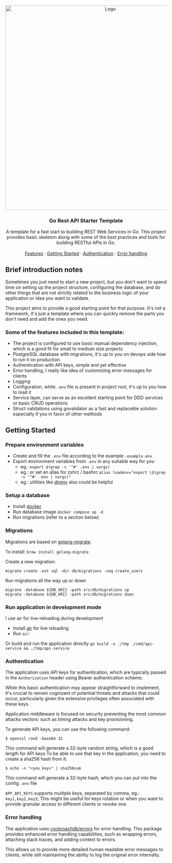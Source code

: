 <!-- PROJECT LOGO -->
<br />
<p align="center">
  <img src="https://repository-images.githubusercontent.com/397879110/ca96c957-860d-4ec9-a37c-f3274b15d997" alt="Logo" width="640">

<h3 align="center">Go Rest API Starter Template</h3>
  <p align="center">
    A template for a fast start to building REST Web Services in Go. This project provides basic skeleton along with
    some of the best practices and tools for building RESTful APIs in Go.
    <br />
    <br />
    <a href="#some-of-the-features-included-in-this-template">Features</a>
    ·
    <a href="#getting-started">Getting Started</a>
    ·
    <a href="#authentication">Authentication</a>
    ·
    <a href="#error-handling">Error handling</a>
  </p>
</p>

## Brief introduction notes

Sometimes you just need to start a new project, but you don't want to spend time on setting up the project structure,
configuring the database, and do other things that are not strictly related to the business logic of your application
or idea you want to validate. 

This project aims to provide a good starting point for that purpose. It's not a framework, it's just a template where 
you can quickly remove the parts you don't need and add the ones you need.

### Some of the features included in this template:
- The project is configured to use basic manual dependency injection, which is a good fit for small to medium size projects
- PostgreSQL database with migrations, it's up to you on devops side how to run it on production
- Authentication with API keys, simple and yet effective
- Error handling, I really like idea of customizing error messages for clients
- Logging
- Configuration, while `.env` file is present in project root, it's up to you how to load it 
- Service layer, can serve as an excellent starting point for DDD services or basic CRUD operations
- Struct validations using govalidator as a fast and replaceble solution especially if you in favor of other methods


## Getting Started

### Prepare environment variables
* Create and fill the `.env` file according to the example `.example.env`
* Export environment variables from `.env` in any suitable way for you
  * eg.: `export $(grep -v '^#' .env | xargs)`
  * eg.: or set an alias for zshrc / bashrc `alias loadenv="export \$(grep -v '^#' .env | xargs)"`
  * eg.: utilities like [direnv](https://direnv.net/) also could be helpful

### Setup a database
* Install [docker](https://docs.docker.com/desktop/mac/install/)
* Run database image `docker compose up -d`
* Run migrations (refer to a section below)

### Migrations

Migrations are based on [golang-migrate](https://github.com/golang-migrate/migrate).

To install: `brew install golang-migrate`

Create a new migration:
```
migrate create -ext sql -dir db/migrations -seq create_users
```

Run migrations all the way up or down
```
migrate -database ${DB_URI} -path src/db/migrations up
migrate -database ${DB_URI} -path src/db/migrations down
```

### Run application in development mode

I use air for live-reloading during development

* Install [air](https://github.com/cosmtrek/air) for live reloading
* Run `air`

Or build and run the application directly `go build -o ./tmp ./cmd/api-service && ./tmp/api-service`

### Authentication

The application uses API keys for authentication, which are typically passed in the `Authorization` header using Bearer 
authentication scheme.

While this basic authentication may appear straightforward to implement, it's crucial to remain cognizant of potential
threats and attacks that could occur, particularly given the extensive privileges often associated with these keys.

Application middleware is focused on security preventing the most common attacks vectors: such as timing attacks and
key provisioning.

To generate API keys, you can use the following command:

`$ openssl rand -base64 32`

This command will generate a 32-byte random string, which is a good length for API keys
To be able to use that key in the application, you need to create a sha256 hash from it:

`$ echo -n "<you_key>" | sha256sum`

This command will generate a 32-byte hash, which you can put into the config `.env` file

`APP_API_KEYS` supports multiple keys, separated by comma, eg.: `key1,key2,key3`; This might be useful for keys 
rotation or when you want to provide granular access to different clients or revoke one.

### Error handling

The application uses [cockroachdb/errors](https://github.com/cockroachdb/errors) for error handling. This package 
provides enhanced error handling capabilities, such as wrapping errors, attaching stack traces, and adding context to
errors.

This allows us to provide more detailed human readable error messages to clients, while still maintaining the ability 
to log the original error internally.
